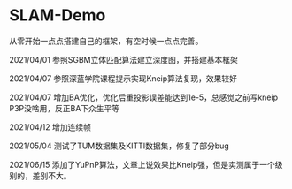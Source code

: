 <!--
 * @Author: your name
 * @Date: 2021-04-07 16:36:22
 * @LastEditTime: 2021-04-07 16:41:18
 * @LastEditors: Please set LastEditors
 * @Description: In User Settings Edit
 * @FilePath: /SLAM-Demo/README.md
-->
# SLAM-Demo

从零开始一点点搭建自己的框架，有空时候一点点完善。

2021/04/01 参照SGBM立体匹配算法建立深度图，并搭建基本框架

2021/04/07 参照深蓝学院课程提示实现Kneip算法复现，效果较好

2021/04/07 增加BA优化，优化后重投影误差能达到1e-5，总感觉之前写kneip P3P没啥用，反正BA下众生平等

2021/04/12 增加连续帧

2021/05/04 测试了TUM数据集及KITTI数据集，修复了部分bug

2021/06/15 添加了YuPnP算法，文章上说效果比Kneip强，但是实测属于一个级别的，差别不大。
